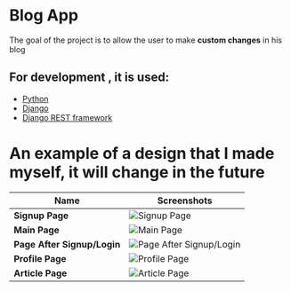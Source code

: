 # Blog App

The goal of the project is to allow
the user to make **custom changes** in his blog

## For development , it is used:
- [Python](https://www.python.org/downloads/)
- [Django](https://www.djangoproject.com/)
- [Django REST framework](https://www.django-rest-framework.org/)



# An example of a design that I made myself, it will change in the future





| Name                       | Screenshots                                   |
|----------------------------|-----------------------------------------------|
| **Signup Page**            | ![Signup Page](screenshots/1.png)             |
| **Main Page**              | ![Main Page](screenshots/2.png)               |
| **Page After Signup/Login** | ![Page After Signup/Login](screenshots/3.png) |
| **Profile Page**           | ![Profile Page](screenshots/4.png)            |
| **Article Page**           | ![Article Page](screenshots/5.png)            |